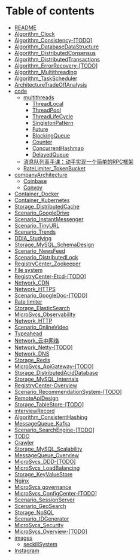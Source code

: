 # Table of contents

* [README](README.md)
* [Algorithm\_Clock](algorithm_clock.md)
* [Algorithm\_Consistency-\[TODO\]](algorithm_consistency-todo.md)
* [Algorithm\_DatabaseDataStructure](algorithm_databasedatastructure.md)
* [Algorithm\_DistributedConsensus](algorithm_distributedconsensus.md)
* [Algorithm\_DistributedTransactions](algorithm_distributedtransactions.md)
* [Algorithm\_ErrorRecovery-\[TODO\]](algorithm_errorrecovery-todo.md)
* [Algorithm\_Multithreading](algorithm_multithreading.md)
* [Algorithm\_TaskScheduler](algorithm_taskscheduler.md)
* [ArchitectureTradeOffAnalysis](architecturetradeoffanalysis.md)
* [code](code/README.md)
  * [multithreads](code/multithreads/README.md)
    * [ThreadLocal](code/multithreads/threadlocal.md)
    * [ThreadPool](code/multithreads/threadpool.md)
    * [ThreadLifeCycle](code/multithreads/threadlifecycle.md)
    * [SingletonPattern](code/multithreads/singletonpattern.md)
    * [Future](code/multithreads/future.md)
    * [BlockingQueue](code/multithreads/blockingqueue.md)
    * [Counter](code/multithreads/counter.md)
    * [ConcurrentHashmap](code/multithreads/concurrenthashmap.md)
    * [DelayedQueue](code/multithreads/delayedqueue.md)
  * [消息队列高手课：动手实现一个简单的RPC框架](code/simple-rpc-framework-master.md)
  * [RateLimiter\_TokenBucket](code/ratelimiter_tokenbucket.md)
* [companyArchitecture](companyarchitecture/README.md)
  * [Coinbase](companyarchitecture/coinbase.md)
  * [Convoy](companyarchitecture/convoy.md)
* [Container\_Docker](container_docker.md)
* [Container\_Kubernetes](container_kubernetes.md)
* [Storage\_DistributedCache](storage_distributedcache.md)
* [Scenario\_GoogleDrive](scenario_googledrive.md)
* [Scenario\_InstantMessenger](scenario_instantmessenger.md)
* [Scenario\_TinyURL](scenario_tinyurl.md)
* [Scenario\_Trends](scenario_trends.md)
* [DDIA\_Studying](ddia_studying.md)
* [Storage\_MySQL\_SchemaDesign](storage_mysql_schemadesign.md)
* [Scenario\_NewsFeed](scenario_newsfeed.md)
* [Scenario\_DistributedLock](scenario_distributedlock.md)
* [RegistryCenter\_Zookeeper](registrycenter_zookeeper.md)
* [File system](storage_objectstore.md)
* [RegistryCenter-Etcd-\[TODO\]](registrycenter-etcd-todo.md)
* [Network\_CDN](network_cdn.md)
* [Network\_HTTPS](network_https.md)
* [Scenario\_GoogleDoc-\[TODO\]](scenario_googledoc-todo.md)
* [Rate limiter](scenario_ratelimiter.md)
* [Storage\_ElasticSearch](storage_elasticsearch.md)
* [MicroSvcs\_Observability](microsvcs_observability.md)
* [Network\_HTTP](network_http.md)
* [Scenario\_OnlineVideo](scenario_onlinevideo.md)
* [Typeahead](scenario_typeahead.md)
* [Network\_云中网络](network-yun-zhong-wang-luo.md)
* [Network\_Netty-\[TODO\]](network_netty-todo.md)
* [Network\_DNS](network_dns.md)
* [Storage\_Redis](storage_redis.md)
* [MicroSvcs\_ApiGateway-\[TODO\]](microsvcs_apigateway-todo.md)
* [Storage\_DistributedAcidDatabase](storage_distributedaciddatabase.md)
* [Storage\_MySQL\_Internals](storage_mysql_internals.md)
* [RegistryCenter-Overview](registrycenter-overview.md)
* [Scenario\_RecommendationSystem-\[TODO\]](scenario_recommendationsystem-todo.md)
* [RemoteApiDesign](remoteapidesign.md)
* [Storage\_TableStore-\[TODO\]](storage_tablestore-todo.md)
* [interviewRecord](interviewrecord.md)
* [Algorithm\_ConsistentHashing](algorithm_consistenthashing.md)
* [MessageQueue\_Kafka](messagequeue_kafka.md)
* [Scenario\_SearchEngine-\[TODO\]](scenario_searchengine-todo.md)
* [TODO](microsvcs_breakingmonolithic-todo.md)
* [Crawler](scenario_webcrawler.md)
* [Storage\_MySQL\_Scalability](storage_mysql_scalability.md)
* [MessageQueue\_Overview](messagequeue_overview.md)
* [MicroSvcs\_DDD-\[TODO\]](microsvcs_ddd-todo.md)
* [MicroSvcs\_LoadBalancing](microsvcs_loadbalancing.md)
* [Storage\_KeyValueStore](storage_keyvaluestore.md)
* [Nginx](server_nginx-todo.md)
* [MicroSvcs governance](microsvcs_governance.md)
* [MicroSvcs\_ConfigCenter-\[TODO\]](microsvcs_configcenter-todo.md)
* [Scenario\_SessionServer](scenario_sessionserver.md)
* [Scenario\_GeoSearch](scenario_geosearch.md)
* [Storage\_NoSQL](storage_nosql.md)
* [Scenario\_IDGenerator](scenario_idgenerator.md)
* [MicroSvcs\_Security](microsvcs_security.md)
* [MicroSvcs\_Overview-\[TODO\]](microsvcs_overview-todo.md)
* [images](images/README.md)
  * [seckillSystem](images/seckillsystem.md)
* [Instagram](scenario_instagram-todo.md)

